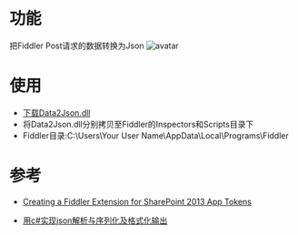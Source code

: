 # 功能  

把Fiddler Post请求的数据转换为Json
![avatar](https://github.com/steinvenic/FiddlerExtention_Data2Json/blob/master/Screenshot.png)

# 使用  
* [下载Data2Json.dll](https://github.com/steinvenic/FiddlerExtention_Data2Json/releases)
* 将Data2Json.dll分别拷贝至Fiddler的Inspectors和Scripts目录下
* Fiddler目录:C:\Users\Your User Name\AppData\Local\Programs\Fiddler

# 参考  

* [Creating a Fiddler Extension for SharePoint 2013 App Tokens](https://blogs.msdn.microsoft.com/kaevans/2013/08/25/creating-a-fiddler-extension-for-sharepoint-2013-app-tokens/)

* [用c#实现json解析与序列化及格式化输出](https://blog.csdn.net/u013434984/article/details/80305979)
